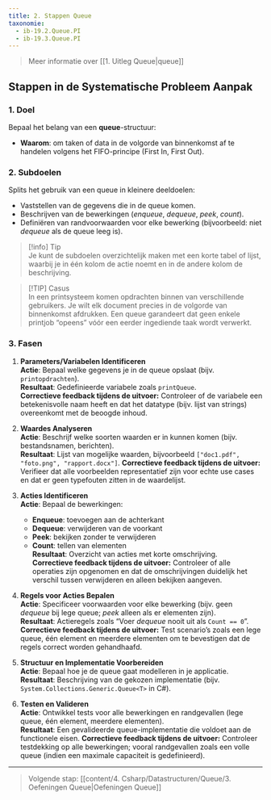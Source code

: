 ```yaml
---
title: 2. Stappen Queue
taxonomie:
  - ib-19.2.Queue.PI
  - ib-19.3.Queue.PI
---
```


> Meer informatie over [[1. Uitleg Queue|queue]]

## Stappen in de Systematische Probleem Aanpak

### 1. Doel  
Bepaal het belang van een **queue**-structuur:  
- **Waarom**: om taken of data in de volgorde van binnenkomst af te handelen volgens het FIFO-principe (First In, First Out).

### 2. Subdoelen  
Splits het gebruik van een queue in kleinere deel­doelen:  
- Vaststellen van de gegevens die in de queue komen.  
- Beschrijven van de bewerkingen (_enqueue_, _dequeue_, _peek_, _count_).
- Definiëren van randvoorwaarden voor elke bewerking (bijvoorbeeld: niet _dequeue_ als de queue leeg is).

> [!info] Tip  
> Je kunt de subdoelen overzichtelijk maken met een korte tabel of lijst, waarbij je in één kolom de actie noemt en in de andere kolom de beschrijving.

> [!TIP] Casus  
> In een print­systeem komen opdrachten binnen van verschillende gebruikers. Je wilt elk document precies in de volgorde van binnenkomst afdrukken. Een queue garandeert dat geen enkele printjob “opeens” vóór een eerder ingediende taak wordt verwerkt.

### 3. Fasen  
1. **Parameters/Variabelen Identificeren**  
   **Actie**: Bepaal welke gegevens je in de queue opslaat (bijv. `printopdrachten`).  
   **Resultaat**: Gedefinieerde variabele zoals `printQueue`.  
   **Correctieve feedback tijdens de uitvoer:** Controleer of de variabele een betekenisvolle naam heeft en dat het datatype (bijv. lijst van strings) overeenkomt met de beoogde inhoud.

2. **Waardes Analyseren**  
   **Actie**: Beschrijf welke soorten waarden er in kunnen komen (bijv. bestandsnamen, berichten).  
   **Resultaat**: Lijst van mogelijke waarden, bijvoorbeeld `["doc1.pdf", "foto.png", "rapport.docx"]`.
   **Correctieve feedback tijdens de uitvoer:** Verifieer dat alle voorbeelden representatief zijn voor echte use cases en dat er geen typefouten zitten in de waardelijst.

3. **Acties Identificeren**  
   **Actie**: Bepaal de bewerkingen:  
   - **Enqueue**: toevoegen aan de achterkant  
   - **Dequeue**: verwijderen van de voorkant  
   - **Peek**: bekijken zonder te verwijderen  
   - **Count**: tellen van elementen  
   **Resultaat**: Overzicht van acties met korte omschrijving.  
   **Correctieve feedback tijdens de uitvoer:** Controleer of alle operaties zijn opgenomen en dat de omschrijvingen duidelijk het verschil tussen verwijderen en alleen bekijken aangeven.

4. **Regels voor Acties Bepalen**  
   **Actie**: Specificeer voorwaarden voor elke bewerking (bijv. geen _dequeue_ bij lege queue; _peek_ alleen als er elementen zijn).  
   **Resultaat**: Actieregels zoals “Voer _dequeue_ nooit uit als `Count == 0`”.
   **Correctieve feedback tijdens de uitvoer:** Test scenario’s zoals een lege queue, één element en meerdere elementen om te bevestigen dat de regels correct worden gehandhaafd.

5. **Structuur en Implementatie Voorbereiden**  
   **Actie**: Bepaal hoe je de queue gaat modelleren in je applicatie.
   **Resultaat**: Beschrijving van de gekozen implementatie (bijv. `System.Collections.Generic.Queue<T>` in C#).

6. **Testen en Valideren**  
   **Actie**: Ontwikkel tests voor alle bewerkingen en rand­gevallen (lege queue, één element, meerdere elementen).  
   **Resultaat**: Een gevalideerde queue-implementatie die voldoet aan de functionele eisen.
   **Correctieve feedback tijdens de uitvoer:** Controleer testdekking op alle bewerkingen; vooral randgevallen zoals een volle queue (indien een maximale capaciteit is gedefinieerd).

---

> Volgende stap: [[content/4. Csharp/Datastructuren/Queue/3. Oefeningen Queue|Oefeningen Queue]]
